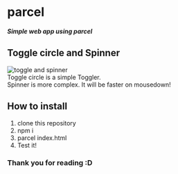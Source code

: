 # parcel
***Simple web app using parcel***

## Toggle circle and Spinner  
![toggle and spinner](https://user-images.githubusercontent.com/43270441/87389601-fd86ba00-c5e1-11ea-865f-28fbd3f17cd4.jpg)   
Toggle circle is a simple Toggler.  
Spinner is more complex. It will be faster on mousedown!

## How to install
1. clone this repository
2. npm i
3. parcel index.html
4. Test it!

### Thank you for reading :D
